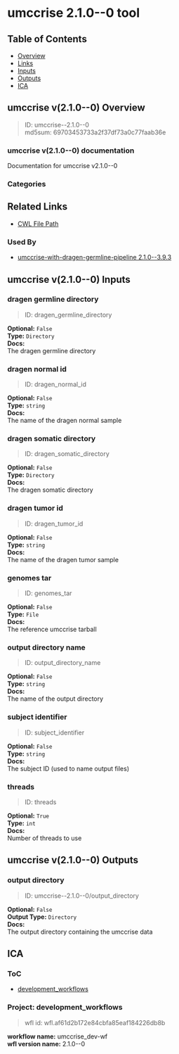 
umccrise 2.1.0--0 tool
======================

## Table of Contents
  
- [Overview](#umccrise-v210--0-overview)  
- [Links](#related-links)  
- [Inputs](#umccrise-v210--0-inputs)  
- [Outputs](#umccrise-v210--0-outputs)  
- [ICA](#ica)  


## umccrise v(2.1.0--0) Overview



  
> ID: umccrise--2.1.0--0  
> md5sum: 69703453733a2f37df73a0c77faab36e

### umccrise v(2.1.0--0) documentation
  
Documentation for umccrise v2.1.0--0

### Categories
  


## Related Links
  
- [CWL File Path](../../../../../../tools/umccrise/2.1.0--0/umccrise__2.1.0--0.cwl)  


### Used By
  
- [umccrise-with-dragen-germline-pipeline 2.1.0--3.9.3](../../../workflows/umccrise-with-dragen-germline-pipeline/2.1.0--3.9.3/umccrise-with-dragen-germline-pipeline__2.1.0--3.9.3.md)  

  


## umccrise v(2.1.0--0) Inputs

### dragen germline directory



  
> ID: dragen_germline_directory
  
**Optional:** `False`  
**Type:** `Directory`  
**Docs:**  
The dragen germline directory


### dragen normal id



  
> ID: dragen_normal_id
  
**Optional:** `False`  
**Type:** `string`  
**Docs:**  
The name of the dragen normal sample


### dragen somatic directory



  
> ID: dragen_somatic_directory
  
**Optional:** `False`  
**Type:** `Directory`  
**Docs:**  
The dragen somatic directory


### dragen tumor id



  
> ID: dragen_tumor_id
  
**Optional:** `False`  
**Type:** `string`  
**Docs:**  
The name of the dragen tumor sample


### genomes tar



  
> ID: genomes_tar
  
**Optional:** `False`  
**Type:** `File`  
**Docs:**  
The reference umccrise tarball


### output directory name



  
> ID: output_directory_name
  
**Optional:** `False`  
**Type:** `string`  
**Docs:**  
The name of the output directory


### subject identifier



  
> ID: subject_identifier
  
**Optional:** `False`  
**Type:** `string`  
**Docs:**  
The subject ID (used to name output files)


### threads



  
> ID: threads
  
**Optional:** `True`  
**Type:** `int`  
**Docs:**  
Number of threads to use

  


## umccrise v(2.1.0--0) Outputs

### output directory



  
> ID: umccrise--2.1.0--0/output_directory  

  
**Optional:** `False`  
**Output Type:** `Directory`  
**Docs:**  
The output directory containing the umccrise data
  

  


## ICA

### ToC
  
- [development_workflows](#project-development_workflows)  


### Project: development_workflows


> wfl id: wfl.af61d2b172e84cbfa85eaf184226db8b  

  
**workflow name:** umccrise_dev-wf  
**wfl version name:** 2.1.0--0  

  

